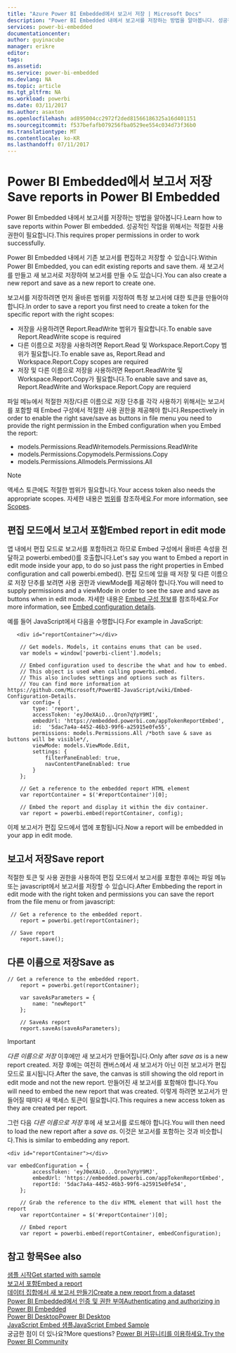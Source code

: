 ```yaml
---
title: "Azure Power BI Embedded에서 보고서 저장 | Microsoft Docs"
description: "Power BI Embedded 내에서 보고서를 저장하는 방법을 알아봅니다. 성공적인 작업을 위해서는 적절한 사용 권한이 필요합니다."
services: power-bi-embedded
documentationcenter: 
author: guyinacube
manager: erikre
editor: 
tags: 
ms.assetid: 
ms.service: power-bi-embedded
ms.devlang: NA
ms.topic: article
ms.tgt_pltfrm: NA
ms.workload: powerbi
ms.date: 03/11/2017
ms.author: asaxton
ms.openlocfilehash: ad895004cc2972f2ded81566186325a16d401151
ms.sourcegitcommit: f537befafb079256fba0529ee554c034d73f36b0
ms.translationtype: MT
ms.contentlocale: ko-KR
ms.lasthandoff: 07/11/2017
---
```

# <a name="save-reports-in-power-bi-embedded"></a><span data-ttu-id="24767-104">Power BI Embedded에서 보고서 저장</span><span class="sxs-lookup"><span data-stu-id="24767-104">Save reports in Power BI Embedded</span></span>

<span data-ttu-id="24767-105">Power BI Embedded 내에서 보고서를 저장하는 방법을 알아봅니다.</span><span class="sxs-lookup"><span data-stu-id="24767-105">Learn how to save reports within Power BI embedded.</span></span> <span data-ttu-id="24767-106">성공적인 작업을 위해서는 적절한 사용 권한이 필요합니다.</span><span class="sxs-lookup"><span data-stu-id="24767-106">This requires proper permissions in order to work successfully.</span></span>

<span data-ttu-id="24767-107">Power BI Embedded 내에서 기존 보고서를 편집하고 저장할 수 있습니다.</span><span class="sxs-lookup"><span data-stu-id="24767-107">Within Power BI Embedded, you can edit existing reports and save them.</span></span> <span data-ttu-id="24767-108">새 보고서를 만들고 새 보고서로 저장하여 보고서를 만들 수도 있습니다.</span><span class="sxs-lookup"><span data-stu-id="24767-108">You can also create a new report and save as a new report to create one.</span></span>

<span data-ttu-id="24767-109">보고서를 저장하려면 먼저 올바른 범위를 지정하여 특정 보고서에 대한 토큰을 만들어야 합니다.</span><span class="sxs-lookup"><span data-stu-id="24767-109">In order to save a report you first need to create a token for the specific report with the right scopes:</span></span>

* <span data-ttu-id="24767-110">저장을 사용하려면 Report.ReadWrite 범위가 필요합니다.</span><span class="sxs-lookup"><span data-stu-id="24767-110">To enable save Report.ReadWrite scope is required</span></span>
* <span data-ttu-id="24767-111">다른 이름으로 저장을 사용하려면 Report.Read 및 Workspace.Report.Copy 범위가 필요합니다.</span><span class="sxs-lookup"><span data-stu-id="24767-111">To enable save as, Report.Read and Workspace.Report.Copy scopes are required</span></span>
* <span data-ttu-id="24767-112">저장 및 다른 이름으로 저장을 사용하려면 Report.ReadWrite 및 Workspace.Report.Copy가 필요합니다.</span><span class="sxs-lookup"><span data-stu-id="24767-112">To enable save and save as, Report.ReadWrite and Workspace.Report.Copy are requierd</span></span>

<span data-ttu-id="24767-113">파일 메뉴에서 적절한 저장/다른 이름으로 저장 단추를 각각 사용하기 위해서는 보고서를 포함할 때 Embed 구성에서 적절한 사용 권한을 제공해야 합니다.</span><span class="sxs-lookup"><span data-stu-id="24767-113">Respectively in order to enable the right save/save as buttons in file menu you need to provide the right permission in the Embed configuration when you Embed the report:</span></span>

* <span data-ttu-id="24767-114">models.Permissions.ReadWrite</span><span class="sxs-lookup"><span data-stu-id="24767-114">models.Permissions.ReadWrite</span></span>
* <span data-ttu-id="24767-115">models.Permissions.Copy</span><span class="sxs-lookup"><span data-stu-id="24767-115">models.Permissions.Copy</span></span>
* <span data-ttu-id="24767-116">models.Permissions.All</span><span class="sxs-lookup"><span data-stu-id="24767-116">models.Permissions.All</span></span>

> [!NOTE]
> <span data-ttu-id="24767-117">액세스 토큰에도 적절한 범위가 필요합니다.</span><span class="sxs-lookup"><span data-stu-id="24767-117">Your access token also needs the appropriate scopes.</span></span> <span data-ttu-id="24767-118">자세한 내용은 [범위](power-bi-embedded-app-token-flow.md#scopes)를 참조하세요.</span><span class="sxs-lookup"><span data-stu-id="24767-118">For more information, see [Scopes](power-bi-embedded-app-token-flow.md#scopes).</span></span>

## <a name="embed-report-in-edit-mode"></a><span data-ttu-id="24767-119">편집 모드에서 보고서 포함</span><span class="sxs-lookup"><span data-stu-id="24767-119">Embed report in edit mode</span></span>

<span data-ttu-id="24767-120">앱 내에서 편집 모드로 보고서를 포함하려고 하므로 Embed 구성에서 올바른 속성을 전달하고 powerbi.embed()를 호출합니다.</span><span class="sxs-lookup"><span data-stu-id="24767-120">Let's say you want to Embed a report in edit mode inside your app, to do so just pass the right properties in Embed configuration and call powerbi.embed().</span></span> <span data-ttu-id="24767-121">편집 모드에 있을 때 저장 및 다른 이름으로 저장 단추를 보려면 사용 권한과 viewMode를 제공해야 합니다.</span><span class="sxs-lookup"><span data-stu-id="24767-121">You will need to supply permissions and a viewMode in order to see the save and save as buttons when in edit mode.</span></span> <span data-ttu-id="24767-122">자세한 내용은 [Embed 구성 정보](https://github.com/Microsoft/PowerBI-JavaScript/wiki/Embed-Configuration-Details)를 참조하세요.</span><span class="sxs-lookup"><span data-stu-id="24767-122">For more information, see [Embed configuration details](https://github.com/Microsoft/PowerBI-JavaScript/wiki/Embed-Configuration-Details).</span></span>

<span data-ttu-id="24767-123">예를 들어 JavaScript에서 다음을 수행합니다.</span><span class="sxs-lookup"><span data-stu-id="24767-123">For example in JavaScript:</span></span>

```
   <div id="reportContainer"></div>

    // Get models. Models, it contains enums that can be used.
    var models = window['powerbi-client'].models;

    // Embed configuration used to describe the what and how to embed.
    // This object is used when calling powerbi.embed.
    // This also includes settings and options such as filters.
    // You can find more information at https://github.com/Microsoft/PowerBI-JavaScript/wiki/Embed-Configuration-Details.
    var config= {
        type: 'report',
        accessToken: 'eyJ0eXAiO...Qron7qYpY9MI',
        embedUrl: 'https://embedded.powerbi.com/appTokenReportEmbed',
        id:  '5dac7a4a-4452-46b3-99f6-a25915e0fe55',
        permissions: models.Permissions.All /*both save & save as buttons will be visible*/,
        viewMode: models.ViewMode.Edit,
        settings: {
            filterPaneEnabled: true,
            navContentPaneEnabled: true
        }
    };

    // Get a reference to the embedded report HTML element
    var reportContainer = $('#reportContainer')[0];

    // Embed the report and display it within the div container.
    var report = powerbi.embed(reportContainer, config);
```

<span data-ttu-id="24767-124">이제 보고서가 편집 모드에서 앱에 포함됩니다.</span><span class="sxs-lookup"><span data-stu-id="24767-124">Now a report will be embedded in your app in edit mode.</span></span>

## <a name="save-report"></a><span data-ttu-id="24767-125">보고서 저장</span><span class="sxs-lookup"><span data-stu-id="24767-125">Save report</span></span>

<span data-ttu-id="24767-126">적절한 토큰 및 사용 권한을 사용하여 편집 모드에서 보고서를 포함한 후에는 파일 메뉴 또는 javascript에서 보고서를 저장할 수 있습니다.</span><span class="sxs-lookup"><span data-stu-id="24767-126">After Embbeding the report in edit mode with the right token and permissions you can save the report from the file menu or from javascript:</span></span>

```
 // Get a reference to the embedded report.
    report = powerbi.get(reportContainer);

 // Save report
    report.save();
```

## <a name="save-as"></a><span data-ttu-id="24767-127">다른 이름으로 저장</span><span class="sxs-lookup"><span data-stu-id="24767-127">Save as</span></span>

```
// Get a reference to the embedded report.
    report = powerbi.get(reportContainer);
    
    var saveAsParameters = {
        name: "newReport"
    };

    // SaveAs report
    report.saveAs(saveAsParameters);
```

> [!IMPORTANT]
> <span data-ttu-id="24767-128">*다른 이름으로 저장* 이후에만 새 보고서가 만들어집니다.</span><span class="sxs-lookup"><span data-stu-id="24767-128">Only after *save as* is a new report created.</span></span> <span data-ttu-id="24767-129">저장 후에는 여전히 캔버스에서 새 보고서가 아닌 이전 보고서가 편집 모드로 표시됩니다.</span><span class="sxs-lookup"><span data-stu-id="24767-129">After the save, the canvas is still showing the old report in edit mode and not the new report.</span></span> <span data-ttu-id="24767-130">만들어진 새 보고서를 포함해야 합니다.</span><span class="sxs-lookup"><span data-stu-id="24767-130">You will need to embed the new report that was created.</span></span> <span data-ttu-id="24767-131">이렇게 하려면 보고서가 만들어질 때마다 새 액세스 토큰이 필요합니다.</span><span class="sxs-lookup"><span data-stu-id="24767-131">This requires a new access token as they are created per report.</span></span>

<span data-ttu-id="24767-132">그런 다음 *다른 이름으로 저장* 후에 새 보고서를 로드해야 합니다.</span><span class="sxs-lookup"><span data-stu-id="24767-132">You will then need to load the new report after a *save as*.</span></span> <span data-ttu-id="24767-133">이것은 보고서를 포함하는 것과 비슷합니다.</span><span class="sxs-lookup"><span data-stu-id="24767-133">This is similar to embedding any report.</span></span>

```
<div id="reportContainer"></div>
  
var embedConfiguration = {
        accessToken: 'eyJ0eXAiO...Qron7qYpY9MJ',
        embedUrl: 'https://embedded.powerbi.com/appTokenReportEmbed',
        reportId: '5dac7a4a-4452-46b3-99f6-a25915e0fe54',
    };
    
    // Grab the reference to the div HTML element that will host the report
    var reportContainer = $('#reportContainer')[0];

    // Embed report
    var report = powerbi.embed(reportContainer, embedConfiguration);
```

## <a name="see-also"></a><span data-ttu-id="24767-134">참고 항목</span><span class="sxs-lookup"><span data-stu-id="24767-134">See also</span></span>

[<span data-ttu-id="24767-135">샘플 시작</span><span class="sxs-lookup"><span data-stu-id="24767-135">Get started with sample</span></span>](power-bi-embedded-get-started-sample.md)  
[<span data-ttu-id="24767-136">보고서 포함</span><span class="sxs-lookup"><span data-stu-id="24767-136">Embed a report</span></span>](power-bi-embedded-embed-report.md)  
[<span data-ttu-id="24767-137">데이터 집합에서 새 보고서 만들기</span><span class="sxs-lookup"><span data-stu-id="24767-137">Create a new report from a dataset</span></span>](power-bi-embedded-create-report-from-dataset.md)  
[<span data-ttu-id="24767-138">Power BI Embedded에서 인증 및 권한 부여</span><span class="sxs-lookup"><span data-stu-id="24767-138">Authenticating and authorizing in Power BI Embedded</span></span>](power-bi-embedded-app-token-flow.md)  
[<span data-ttu-id="24767-139">Power BI Desktop</span><span class="sxs-lookup"><span data-stu-id="24767-139">Power BI Desktop</span></span>](https://powerbi.microsoft.com/documentation/powerbi-desktop-get-the-desktop/)  
[<span data-ttu-id="24767-140">JavaScript Embed 샘플</span><span class="sxs-lookup"><span data-stu-id="24767-140">JavaScript Embed Sample</span></span>](https://microsoft.github.io/PowerBI-JavaScript/demo/)  
<span data-ttu-id="24767-141">궁금한 점이 더 있나요?</span><span class="sxs-lookup"><span data-stu-id="24767-141">More questions?</span></span> [<span data-ttu-id="24767-142">Power BI 커뮤니티를 이용하세요.</span><span class="sxs-lookup"><span data-stu-id="24767-142">Try the Power BI Community</span></span>](http://community.powerbi.com/)

